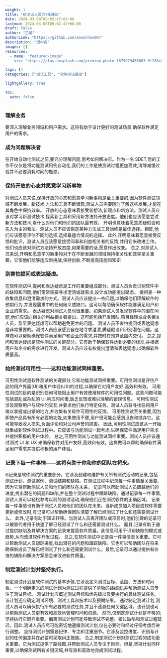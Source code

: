```yaml
---
weight: 1
title: "给测试人员的7条建议"
date: 2024-03-08T09:02:47+08:00
lastmod: 2024-03-08T09:02:47+08:00
draft: false
author: "乙醇"
authorLink: "https://github.com/easonhan007"
description: "很中肯"
images: []
resources:
  - name: "featured-image"
    src: "https://plus.unsplash.com/premium_photo-1679079456083-9f288e224e96?q=80&w=2970&auto=format&fit=crop&ixlib=rb-4.0.3&ixid=M3wxMjA3fDB8MHxwaG90by1wYWdlfHx8fGVufDB8fHx8fA%3D%3D"

tags: []
categories: ["测试工具", "软件测试基础"]

lightgallery: true

toc:
  auto: false
---
```


### 理解业务

要深入理解业务领域和用户需求。这将有助于设计更好的测试场景,确保软件满足用户的需求。

### 成为问题解决者

在开始自动化测试之前,要充分理解问题,思考如何解决它。作为一名 SDET,您的工作不仅仅是将功能测试用例自动化,我们的工作是使测试过程更加高效,消除减慢过程并不必要消耗时间的瓶颈。

### 保持开放的心态并愿意学习新事物

对测试人员来说,保持开放的心态和愿意学习新事物是至关重要的,因为软件测试领域不断发展。新技术,方法和工具不断涌现,测试人员需要随时了解这些发展,才能在其角色中保持效率。
开放的心态意味着接受新想法,新观点和新方法。测试人员应该对学习新测试技术,探索新工具和采用新方法持开放态度。他们也应该愿意尝试新方法和技术,看什么对他们和他们的团队最有效。
开明也意味着愿意质疑假设和先入为主的看法。测试人员不应该假定某种方法或工具始终是最佳选择。相反,他们应该愿意评估不同的选择,选择最适合情况的选择。
此外,开明意味着愿意接受反馈和批评。测试人员应该愿意接受同事和利益相关者的反馈,并用它来改进工作。他们也应该对测试方法持开放态度,如果需要的话,愿意作出改变。
总之,对测试人员来说,开明和愿意学习新事物对于在不断发展的领域保持相关性和效率至关重要。它使他们能够适应新挑战,保持创新,不断提高技能和知识

### 别害怕提问或表达疑虑。

在软件测试中,提问和表达疑虑是工作的重要组成部分。测试人员负责识别软件中的缺陷和问题,他们常常需要寻求澄清或就需求,设计或功能提出疑虑。
提问是一种收集信息和澄清需求的方式。测试人员应该提出一些问题,以确保他们理解软件的预期行为,并发现需求中的任何歧义或缺口。这可以帮助确保软件能够满足用户和企业的需求。
表达疑虑对测试人员也很重要。如果测试人员发现软件中的潜在问题,他们应该向相关的利益相关者提出。这可能包括开发团队,项目经理或业务相关人员。及早表达疑虑可以帮助避免更大的问题。
测试人员不害怕提问或表达疑虑是非常重要的。测试人员应该感到自在地寻求澄清,质疑假设和识别潜在问题。这样做可以帮助确保软件满足用户和企业的需求,并按时在预算范围内交付。
总之,提问和表达疑虑是软件测试的关键部分。它有助于确保软件达到必要的标准,并根据用户和企业的需求进行开发。测试人员应该有权提出澄清和表达疑虑,以确保软件质量高。

### 始终测试可用性——这和功能测试同样重要。

可用性测试是软件测试的关键部分,它和功能测试同样重要。可用性测试是评估产品的用户界面(UI)和用户体验(UX)的过程,以确保它对用户友好,高效和有效。
可用性测试的目的是识别任何可能阻止用户有效使用软件的可用性问题。这些问题可能包括混乱或杂乱的 UI,响应时间慢,缺乏反馈或难以理解的错误信息。
可用性测试涉及观察用户与软件的交互,并要求他们执行特定任务。测试人员将寻找任何用户难以掌握或出错的地方,并收集有关软件可用性的反馈。
可用性测试至关重要,因为即使产品具有所有必要的功能,如果使用不便,用户很可能会感到沮丧和抛弃它。这可能导致收入损失,负面评论和对公司声誉的损害。
因此,可用性测试应该从一开始就集成到软件测试过程中。它应该与功能测试一起考虑,以确保软件满足用户需求并提供积极的用户体验。
总之,可用性测试与功能测试同样重要。测试人员应该通过测试 UI 和 UX 来确保软件对用户友好,高效和有效。这样做可以帮助确保软件满足用户需求并提供积极的用户体验。

### 记录下每一件事情——这将有助于你和你的团队在将来。

:nerd_face:记录是软件测试的重要部分。它涉及创建和维护有关所有测试活动的记录,包括测试计划、测试案例、测试结果和缺陷。在测试过程中记录每一件事情至关重要,因为它将帮助测试人员和他们的团队在未来。
记录可以帮助测试人员跟踪他们的进度,找出潜在的问题和缺陷,并在整个测试过程中跟踪缺陷。通过记录每一件事情,测试人员可以轻松参考以前的测试活动,确保他们正在测试软件的正确区域。
记录每一件事情也有助于测试人员和他们的团队在未来。当新成员加入项目或软件需要更新或修改时,有记录可以帮助确保团队清楚了解已经测试了什么和还需要测试什么。
此外,记录有助于知识转移。当测试人员离开团队或项目时,他们创建的记录可以被替代者用于快速了解已经测试了什么和还需要测试什么。
而且,记录有助于通过提供缺陷及其解决方案的记录来提高软件质量。此信息可用于识别缺陷的模式或趋势,从而改进软件开发过程。
总之,在软件测试中记录每一件事情至关重要。它可以帮助测试人员跟踪进度,找出潜在的问题和跟踪缺陷。它也可以帮助团队在将来确保新成员了解已经测试了什么和还需要测试什么。最后,记录可以通过提供有价值的缺陷和解决方案信息来改进软件质量。

### 制定测试计划并坚持执行。

制定测试计划是软件测试的基本步骤,它涉及定义测试目标、范围、方法和时间表。一个明确定义的测试计划为测试过程提供了清晰的路线图,并帮助测试人员专注于测试目标。
测试计划应概述测试目标和优先级以及要执行的具体测试任务。该计划还应确定测试环境、测试工具和技术以及预期结果。
通过制定测试计划,测试人员可以确保执行所有必要的测试任务,并且不遗漏任何关键区域。该计划也可以帮助测试人员更有效和高效地管理时间和资源。
然而,仅制定测试计划是不够的;坚持执行它同样重要。偏离测试计划可能导致测试不完整、错过缺陷和测试过程延迟。因此,测试人员应尽可能密切地遵循测试计划,仅在必要时和经过仔细考虑后进行调整。
坚持测试计划需要纪律、专注和注重细节。它涉及监控进度、识别与计划的任何偏差并在必要时采取纠正措施。
总之,制定测试计划对测试过程的成功至关重要。它为测试提供了路线图,并帮助测试人员专注于目标。但是,坚持计划同样重要,以确保测试所有关键区域,并有效和高效地完成测试过程。
